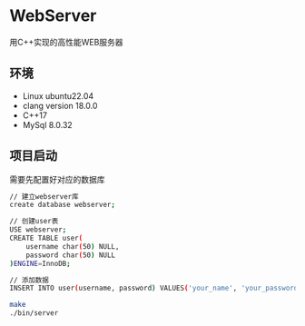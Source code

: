 # WebServer
用C++实现的高性能WEB服务器

## 环境
* Linux ubuntu22.04
* clang version 18.0.0
* C++17
* MySql 8.0.32

## 项目启动
需要先配置好对应的数据库
```bash
// 建立webserver库
create database webserver;

// 创建user表
USE webserver;
CREATE TABLE user(
    username char(50) NULL,
    password char(50) NULL
)ENGINE=InnoDB;

// 添加数据
INSERT INTO user(username, password) VALUES('your_name', 'your_password');
```
```bash
make
./bin/server
```